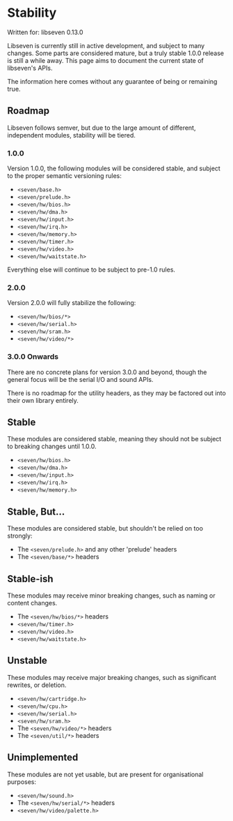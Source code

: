 # Stability

Written for: libseven 0.13.0

Libseven is currently still in active development, and subject to many changes.
Some parts are considered mature, but a truly stable 1.0.0 release is still
a while away. This page aims to document the current state of libseven's APIs.

The information here comes without any guarantee of being or remaining true.

## Roadmap

Libseven follows semver, but due to the large amount of different, independent
modules, stability will be tiered.

### 1.0.0

Version 1.0.0, the following modules will be considered stable, and subject to
the proper semantic versioning rules:

- `<seven/base.h>`
- `<seven/prelude.h>`
- `<seven/hw/bios.h>`
- `<seven/hw/dma.h>`
- `<seven/hw/input.h>`
- `<seven/hw/irq.h>`
- `<seven/hw/memory.h>`
- `<seven/hw/timer.h>`
- `<seven/hw/video.h>`
- `<seven/hw/waitstate.h>`

Everything else will continue to be subject to pre-1.0 rules.

### 2.0.0

Version 2.0.0 will fully stabilize the following:

- `<seven/hw/bios/*>`
- `<seven/hw/serial.h>`
- `<seven/hw/sram.h>`
- `<seven/hw/video/*>`

### 3.0.0 Onwards

There are no concrete plans for version 3.0.0 and beyond, though the general
focus will be the serial I/O and sound APIs.

There is no roadmap for the utility headers, as they may be factored out into
their own library entirely.

## Stable

These modules are considered stable, meaning they should not be subject to
breaking changes until 1.0.0.

- `<seven/hw/bios.h>`
- `<seven/hw/dma.h>`
- `<seven/hw/input.h>`
- `<seven/hw/irq.h>`
- `<seven/hw/memory.h>`

## Stable, But...

These modules are considered stable, but shouldn't be relied on too strongly:

- The `<seven/prelude.h>` and any other 'prelude' headers
- The `<seven/base/*>` headers

## Stable-ish

These modules may receive minor breaking changes,
such as naming or content changes.

- The `<seven/hw/bios/*>` headers
- `<seven/hw/timer.h>`
- `<seven/hw/video.h>`
- `<seven/hw/waitstate.h>`

## Unstable

These modules may receive major breaking changes,
such as significant rewrites, or deletion.

- `<seven/hw/cartridge.h>`
- `<seven/hw/cpu.h>`
- `<seven/hw/serial.h>`
- `<seven/hw/sram.h>`
- The `<seven/hw/video/*>` headers
- The `<seven/util/*>` headers

## Unimplemented

These modules are not yet usable, but are present for organisational purposes:

- `<seven/hw/sound.h>`
- The `<seven/hw/serial/*>` headers
- `<seven/hw/video/palette.h>`
